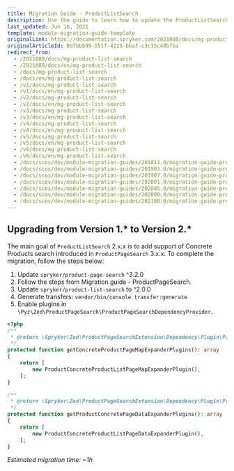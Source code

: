 ```yaml
---
title: Migration Guide - ProductListSearch
description: Use the guide to learn how to update the ProductListSearch module to a newer version.
last_updated: Jun 16, 2021
template: module-migration-guide-template
originalLink: https://documentation.spryker.com/2021080/docs/mg-product-list-search
originalArticleId: 0d7bbb99-551f-4225-bbaf-c3c35c40bfba
redirect_from:
  - /2021080/docs/mg-product-list-search
  - /2021080/docs/en/mg-product-list-search
  - /docs/mg-product-list-search
  - /docs/en/mg-product-list-search
  - /v1/docs/mg-product-list-search
  - /v1/docs/en/mg-product-list-search
  - /v2/docs/mg-product-list-search
  - /v2/docs/en/mg-product-list-search
  - /v3/docs/mg-product-list-search
  - /v3/docs/en/mg-product-list-search
  - /v4/docs/mg-product-list-search
  - /v4/docs/en/mg-product-list-search
  - /v5/docs/mg-product-list-search
  - /v5/docs/en/mg-product-list-search
  - /v6/docs/mg-product-list-search
  - /v6/docs/en/mg-product-list-search
  - /docs/scos/dev/module-migration-guides/201811.0/migration-guide-productlistsearch.html
  - /docs/scos/dev/module-migration-guides/201903.0/migration-guide-productlistsearch.html
  - /docs/scos/dev/module-migration-guides/201907.0/migration-guide-productlistsearch.html
  - /docs/scos/dev/module-migration-guides/202001.0/migration-guide-productlistsearch.html
  - /docs/scos/dev/module-migration-guides/202005.0/migration-guide-productlistsearch.html
  - /docs/scos/dev/module-migration-guides/202009.0/migration-guide-productlistsearch.html
  - /docs/scos/dev/module-migration-guides/202108.0/migration-guide-productlistsearch.html
---
```


## Upgrading from Version 1.* to Version 2.*

The main goal of `ProductListSearch` 2.x.x is to add support of Concrete Products search introduced in `ProductPageSearch` 3.x.x.
To complete the migration, follow the steps below:

1. Update `spryker/product-page-search` ^3.2.0
2. Follow the steps from Migration guide - ProductPageSearch.
3. Update `spryker/product-list-search` to ^2.0.0
4. Generate transfers:
`vendor/bin/console transfer:generate`
5. Enable plugins in `\Pyz\Zed\ProductPageSearch\ProductPageSearchDependencyProvider`.

```php
<?php
/**
 * @return \Spryker\Zed\ProductPageSearchExtension\Dependency\Plugin\ProductConcretePageMapExpanderPluginInterface[]
 */
protected function getConcreteProductPageMapExpanderPlugins(): array
{
	return [
		new ProductConcreteProductListPageMapExpanderPlugin(),
	];
}

/**
 * @return \Spryker\Zed\ProductPageSearchExtension\Dependency\Plugin\ProductConcretePageDataExpanderPluginInterface[]
 */
protected function getProductConcretePageDataExpanderPlugins(): array
{
	return [
		new ProductConcreteProductListPageDataExpanderPlugin(),
	];
}
```

_Estimated migration time: ~1h_

<!-- Last review date: Mar 13, 2019 by Stanislav Matveyev, Oksana Karasyova -->
